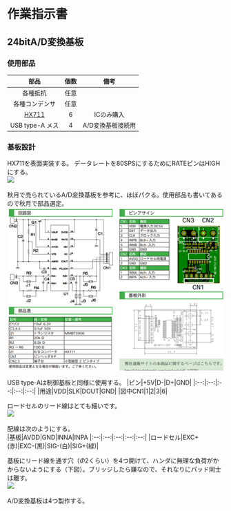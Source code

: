 # 作業指示書

## 24bitA/D変換基板


### 使用部品

|部品|個数|備考|
|:--:|:--:|:--:|
|各種抵抗|任意||
|各種コンデンサ|任意||
|[HX711](https://akizukidenshi.com/catalog/g/g112473/)|6|ICのみ購入|
|USB type-A メス|4|A/D変換基板接続用|

### 基板設計
HX711を表面実装する。
データレートを80SPSにするためにRATEピンはHIGHにする。  
![](https://theorycircuit.com/wp-content/uploads/2016/06/hx711-pin.png)

秋月で売られているA/D変換基板を参考に、ほぼパクる。使用部品も書いてあるので秋月で部品選定。  
![](img/HX711_akizuki.png)

USB type-Aは制御基板と同様に使用する。
|ピン|+5V|D-|D+|GND|
|:--:|:--:|:--:|:--:|:--:|
|用途|VDD|SLK|DOUT|GND|
|図中CN1|1|2|3|6|

ロードセルのリード線はとても細いです。  
![](https://akizukidenshi.com/img/goods/L/117556.jpg)

配線は次のようにする。  
|基板|AVDD|GND|INNA|INPA
|:--:|:--:|:--:|:--:|:--:|
|ロードセル|EXC+(赤)|EXC-(黒)|SIG-(白)|SIG+(緑)|

基板にリード線を通す穴（*Φ*2くらい）を4つ開けて、ハンダに無理な負荷がかからないようにする（下図）。ブリッジしたら嫌なので、それなりにパッド同士は離す。  
![](https://www.atmarkele.com/system/media_files/pics/000/000/334/original/03_%E3%83%AA%E3%83%BC%E3%83%89%E7%B7%9A%E3%81%AE%E3%83%95%E3%83%AC%E3%82%AD%E3%82%B7%E3%83%96%E3%83%AB%E5%9F%BA%E6%9D%BF%E3%81%B8%E3%81%AE%E7%9B%B4%E6%8E%A5%E3%83%8F%E3%83%B3%E3%83%80%E4%BB%98%E3%81%91%E4%BE%8B.png?1513572866)

A/D変換基板は4つ製作する。
